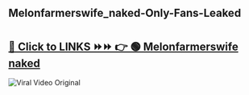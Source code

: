 
 ## Melonfarmerswife_naked-Only-Fans-Leaked

# <h2><a href="https://clipsfans.com/Melonfarmerswife_naked&ref=git">🔗 Click to LINKS ⏩⏩ 👉 🟢 Melonfarmerswife naked </a></h2>

<a href="https://clipsfans.com/Melonfarmerswife_naked&ref=git" rel="nofollow" data-target="animated-image.originalLink"><img src="https://i.ibb.co.com/xMMVF88/686577567.gif" alt="Viral Video Original" style="max-width: 100%; display: inline-block;" data-target="animated-image.originalImage"></a>
